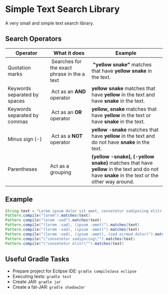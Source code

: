 # Simple Text Search Library

A very small and simple text search library.

## Search Operators

| Operator | What it does | Example |
| --- | --- | --- |
| Quotation marks | Searches for the exact phrase in the a text | **"yellow snake"** matches that have **yellow snake** in the text. |
| Keywords separated by spaces | Act as an **AND** operator | **yellow snake** matches that have **yellow** in the text and have **snake** in the text. |
| Keywords separated by commas | Act as an **OR** operator | **yellow, snake** matches that have **yellow** in the text or have **snake** in the text. |
| Minus sign (-) | Act as a **NOT** operator | **yellow -snake** matches that have **yellow** in the text and do not have **snake** in the text. |
| Parentheses | Act as a grouping | **(yellow -snake), (-yellow snake)** matches that have **yellow** in the text and do not have **snake** in the text or the other way around. |

## Example

```Java
String text = "Lorem ipsum dolor sit amet, consetetur sadipscing elitr, sed diam nonumy eirmod tempor invidunt ut labore...";
Pattern.compile("lorem").matches(text)                                            // true
Pattern.compile("lorem -sed").matches(text)                                       // false
Pattern.compile("(lorem -sad), (ipsum -amot)").matches(text)                      // true
Pattern.compile("(lorem -sed), (ipsum -amet)").matches(text)                      // false
Pattern.compile("(lorem -sed), (ipsum -amet), (sed eirmod dolor)").matches(text)  // true
Pattern.compile("\"consetetur sadipscing\"").matches(text)                        // true
Pattern.compile("\"consetetur elitr\"").matches(text)                             // false
```

## Useful Gradle Tasks

* Prepare project for Eclipse IDE: `gradle compileJava eclipse`
* Executing tests:                 `gradle test`
* Create JAR:                      `gradle jar`
* Create a fat-JAR:                `gradle shadowJar`